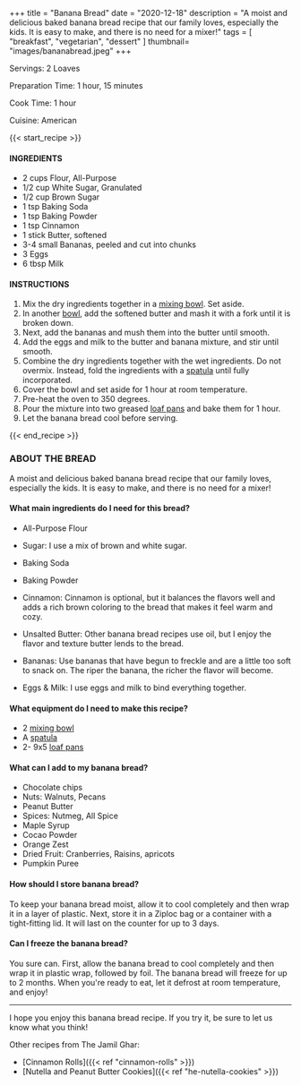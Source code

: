 +++
title = "Banana Bread"
date = "2020-12-18"
description = "A moist and delicious baked banana bread recipe that our family loves, especially the kids. It is easy to make, and there is no need for a mixer!"
tags = [
    "breakfast",
    "vegetarian",
    "dessert"
]
thumbnail= "images/bananabread.jpeg"
+++

Servings: 2 Loaves <!--more-->

Preparation Time: 1 hour, 15 minutes 

Cook Time: 1 hour 

Cuisine: American

{{< start_recipe >}}

#### INGREDIENTS

* 2 cups Flour, All-Purpose 
* 1/2 cup White Sugar, Granulated 
* 1/2 cup Brown Sugar
* 1 tsp Baking Soda
* 1 tsp Baking Powder
* 1 tsp Cinnamon  
* 1 stick Butter, softened 
* 3-4 small Bananas, peeled and cut into chunks 
* 3 Eggs 
* 6 tbsp Milk 

#### INSTRUCTIONS 

1. Mix the dry ingredients together in a [mixing bowl](https://amzn.to/3rczKGV). Set aside. 
2. In another [bowl](https://amzn.to/3rczKGV), add the softened butter and mash it with a fork until it is broken down. 
3. Next, add the bananas and mush them into the butter until smooth. 
4. Add the eggs and milk to the butter and banana mixture, and stir until smooth. 
5. Combine the dry ingredients together with the wet ingredients. Do not overmix. Instead, fold the ingredients with a [spatula](https://amzn.to/3E0CF9b) until fully incorporated.
6. Cover the bowl and set aside for 1 hour at room temperature. 
7. Pre-heat the oven to 350 degrees. 
8. Pour the mixture into two greased [loaf pans](https://amzn.to/3lhGhv0) and bake them for 1 hour. 
9. Let the banana bread cool before serving. 

{{< end_recipe >}}

### ABOUT THE BREAD 

A moist and delicious baked banana bread recipe that our family loves, especially the kids. It is easy to make, and there is no need for a mixer!

#### What main ingredients do I need for this bread?

* All-Purpose Flour

* Sugar: I use a mix of brown and white sugar. 

* Baking Soda 

* Baking Powder 

* Cinnamon: Cinnamon is optional, but it balances the flavors well and adds a rich brown coloring to the bread that makes it feel warm and cozy. 

* Unsalted Butter: Other banana bread recipes use oil, but I enjoy the flavor and texture butter lends to the bread. 

* Bananas: Use bananas that have begun to freckle and are a little too soft to snack on. The riper the banana, the richer the flavor will become. 

* Eggs & Milk: I use eggs and milk to bind everything together.

#### What equipment do I need to make this recipe?

* 2 [mixing bowl](https://amzn.to/3rczKGV)
* A [spatula](https://amzn.to/3E0CF9b)
* 2- 9x5 [loaf pans](https://amzn.to/3lhGhv0)

#### What can I add to my banana bread?

* Chocolate chips 
* Nuts: Walnuts, Pecans
* Peanut Butter 
* Spices: Nutmeg, All Spice
* Maple Syrup 
* Cocao Powder
* Orange Zest 
* Dried Fruit: Cranberries, Raisins, apricots
* Pumpkin Puree 

#### How should I store banana bread? 

To keep your banana bread moist, allow it to cool completely and then wrap it in a layer of plastic. Next, store it in a Ziploc bag or a container with a tight-fitting lid. It will last on the counter for up to 3 days. 

#### Can I freeze the banana bread?

You sure can. First, allow the banana bread to cool completely and then wrap it in plastic wrap, followed by foil. The banana bread will freeze for up to 2 months. When you're ready to eat, let it defrost at room temperature, and enjoy! 

---- 

I hope you enjoy this banana bread recipe. If you try it, be sure to let us know what you think!

Other recipes from The Jamil Ghar:

* [Cinnamon Rolls]({{< ref "cinnamon-rolls" >}})
* [Nutella and Peanut Butter Cookies]({{< ref "he-nutella-cookies" >}}) 
